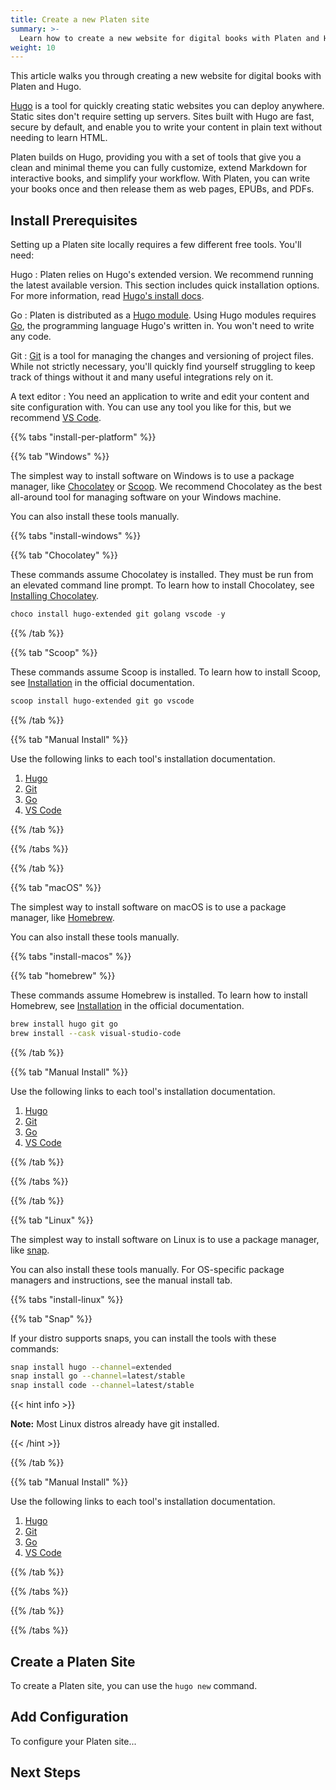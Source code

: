 ```yaml
---
title: Create a new Platen site
summary: >-
  Learn how to create a new website for digital books with Platen and Hugo
weight: 10
---
```


This article walks you through creating a new website for digital books with Platen and Hugo.

[Hugo][01] is a tool for quickly creating static websites you can deploy anywhere. Static sites
don't require setting up servers. Sites built with Hugo are fast, secure by default, and enable you
to write your content in plain text without needing to learn HTML.

Platen builds on Hugo, providing you with a set of tools that give you a clean and minimal theme you
can fully customize, extend Markdown for interactive books, and simplify your workflow. With Platen,
you can write your books once and then release them as web pages, EPUBs, and PDFs.

## Install Prerequisites

Setting up a Platen site locally requires a few different free tools. You'll need:

Hugo
: Platen relies on Hugo's extended version. We recommend running the latest available version. This
  section includes quick installation options. For more information, read [Hugo's install docs][02].

Go
: Platen is distributed as a [Hugo module][03]. Using Hugo modules requires [Go][04], the
  programming language Hugo's written in. You won't need to write any code.

Git
: [Git][05] is a tool for managing the changes and versioning of project files. While not strictly
  necessary, you'll quickly find yourself struggling to keep track of things without it and many
  useful integrations rely on it.

A text editor
: You need an application to write and edit your content and site configuration with. You can use
  any tool you like for this, but we recommend [VS Code][06].

{{% tabs "install-per-platform" %}}

{{% tab "Windows" %}}

The simplest way to install software on Windows is to use a package manager, like [Chocolatey]
or [Scoop]. We recommend Chocolatey as the best all-around tool for managing software on your
Windows machine.

You can also install these tools manually.

[Chocolatey]: https://docs.chocolatey.org/
[Scoop]: https://scoop.sh/

{{% tabs "install-windows" %}}

{{% tab "Chocolatey" %}}

These commands assume Chocolatey is installed. They must be run from an elevated command line
prompt. To learn how to install Chocolatey, see [Installing Chocolatey][a0].

[a0]: https://chocolatey.org/install

```powershell
choco install hugo-extended git golang vscode -y
```

{{% /tab %}}

{{% tab "Scoop" %}}

These commands assume Scoop is installed. To learn how to install Scoop, see [Installation][b0] in
the official documentation.

[b0]: https://github.com/ScoopInstaller/Install#installation

```powershell
scoop install hugo-extended git go vscode
```

{{% /tab %}}

{{% tab "Manual Install" %}}

Use the following links to each tool's installation documentation.

1. [Hugo][c0]
1. [Git][c1]
1. [Go][c2]
1. [VS Code][c3]

[c0]: https://gohugo.io/getting-started/installing/#windows
[c1]: https://git-scm.com/download/win
[c2]: https://go.dev/doc/install
[c3]: https://code.visualstudio.com/docs/setup/windows

{{% /tab %}}

{{% /tabs %}}

{{% /tab %}}

{{% tab "macOS" %}}

The simplest way to install software on macOS is to use a package manager, like [Homebrew].

You can also install these tools manually.

[Homebrew]: https://brew.sh/

{{% tabs "install-macos" %}}

{{% tab "homebrew" %}}

These commands assume Homebrew is installed. To learn how to install Homebrew, see
[Installation][d0] in the official documentation.

[d0]: https://docs.brew.sh/Installation

```sh
brew install hugo git go
brew install --cask visual-studio-code
```

{{% /tab %}}

{{% tab "Manual Install" %}}

Use the following links to each tool's installation documentation.

1. [Hugo][e0]
1. [Git][e1]
1. [Go][e2]
1. [VS Code][e3]

[e0]: https://gohugo.io/getting-started/installing/#macos
[e1]: https://git-scm.com/download/mac
[e2]: https://go.dev/doc/install
[e3]: https://code.visualstudio.com/docs/setup/mac

{{% /tab %}}

{{% /tabs %}}

{{% /tab %}}

{{% tab "Linux" %}}

The simplest way to install software on Linux is to use a package manager, like [snap].

You can also install these tools manually. For OS-specific package managers and instructions, see
the manual install tab.

[snap]: https://snapcraft.io/docs/installing-snapd

{{% tabs "install-linux" %}}

{{% tab "Snap" %}}

If your distro supports snaps, you can install the tools with these commands:

```sh
snap install hugo --channel=extended
snap install go --channel=latest/stable
snap install code --channel=latest/stable
```

{{< hint info >}}

**Note:** Most Linux distros already have git installed.

{{< /hint >}}

{{% /tab %}}

{{% tab "Manual Install" %}}

Use the following links to each tool's installation documentation.

1. [Hugo][f0]
1. [Git][f1]
1. [Go][f2]
1. [VS Code][f3]

[f0]: https://gohugo.io/getting-started/installing/
[f1]: https://git-scm.com/download/linux
[f2]: https://go.dev/doc/install
[f3]: https://code.visualstudio.com/docs/setup/linux

{{% /tab %}}

{{% /tabs %}}

{{% /tab %}}

{{% /tabs %}}

## Create a Platen Site

To create a Platen site, you can use the `hugo new` command.

## Add Configuration

To configure your Platen site...

## Next Steps

[01]: https://gohugo.io/about/what-is-hugo
[02]: https://gohugo.io/getting-started/installing/
[03]: https://gohugo.io/hugo-modules/
[04]: https://go.dev/learn/
[05]: https://git-scm.com/
[06]: https://code.visualstudio.com/
